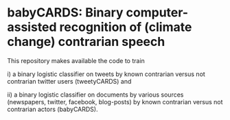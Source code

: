 # babyCARDS: Binary computer-assisted recognition of (climate change) contrarian speech

This repository makes available the code to train 

i) a binary logistic classifier on tweets by known contrarian versus not contrarian twitter users (tweetyCARDS) and 

ii) a binary logistic classifier on documents by various sources (newspapers, twitter, facebook, blog-posts) by known contrarian versus not contrarian actors (babyCARDS).


